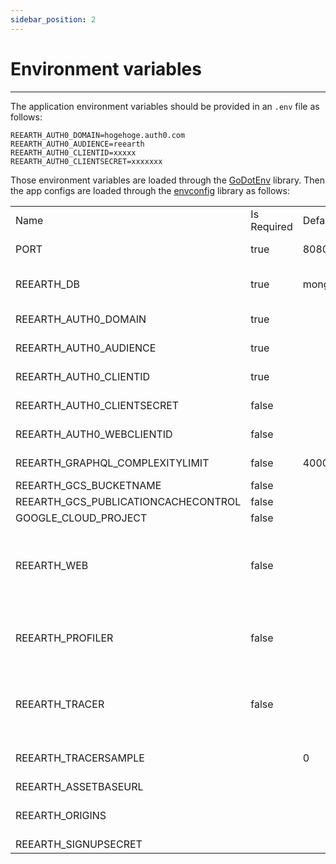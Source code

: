 ```yaml
---
sidebar_position: 2
---
```


# Environment variables
------

The application environment variables should be provided in an `.env` file as follows:

```
REEARTH_AUTH0_DOMAIN=hogehoge.auth0.com
REEARTH_AUTH0_AUDIENCE=reearth
REEARTH_AUTH0_CLIENTID=xxxxx
REEARTH_AUTH0_CLIENTSECRET=xxxxxxx
```

Those environment variables are loaded through the [GoDotEnv](https://github.com/joho/godotenv) library. Then the app configs are loaded through the [envconfig](https://github.com/kelseyhightower/envconfig) library as follows:

|||||
|---|---|---|---|
|Name|Is Required|Default Value|Description|
|PORT|true|8080|int to configure server port|
|REEARTH_DB|true|mongodb://localhost|string to declare database connection string|
|REEARTH_AUTH0_DOMAIN|true||Auth config for more details: Link|
|REEARTH_AUTH0_AUDIENCE|true||Auth config for more details: Link|
|REEARTH_AUTH0_CLIENTID|true||Auth config for more details: Link|
|REEARTH_AUTH0_CLIENTSECRET|false||Auth config for more details: Link|
|REEARTH_AUTH0_WEBCLIENTID|false||Auth config for more details: Link|
|REEARTH_GRAPHQL_COMPLEXITYLIMIT|false|4000|Set complexity limit for graphql: Link|
|REEARTH_GCS_BUCKETNAME|false|||
|REEARTH_GCS_PUBLICATIONCACHECONTROL|false|||
|GOOGLE_CLOUD_PROJECT|false|||
|REEARTH_WEB|false||A map and will be injected and exposed as /reearth_config.json for more details see FE section.|
|REEARTH_PROFILER|false||string to select profiler type, for now the only supported type is gcp|
|REEARTH_TRACER|false||string to select tracer type, for now the supported types are gcp , jaeger|
|REEARTH_TRACERSAMPLE||0|float64 sample fraction for cloud tracer|
|REEARTH_ASSETBASEURL|||string|
|REEARTH_ORIGINS|||[]string comma separated values of allowed origins|
|REEARTH_SIGNUPSECRET|||string|